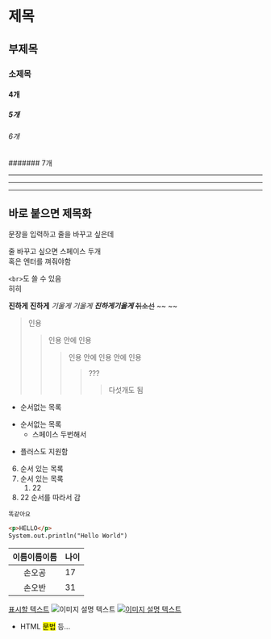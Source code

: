 # 제목
## 부제목
### 소제목 
#### 4개
##### 5개
###### 6개
####### 7개

***
---
___

바로 붙으면 제목화
---

문장을 입력하고
줄을 바꾸고 싶은데

줄 바꾸고 싶으면 스페이스 두개  
혹은 엔터를 껴줘야함

`<br>`도 쓸 수 있음<br>
히히

**진하게** __진하게__
*기울게* _기울게_
***진하게기울게***
~~취소선~~
~~ ~~

> 인용
>> 인용 안에 인용
>>> 인용 안에 인용 안에 인용
>>>> ???
>>>>> 다섯개도 됨

* 순서없는 목록
- 순서없는 목록
  - 스페이스 두번해서
+ 플러스도 지원함

6. 순서 있는 목록
2. 순서 있는 목록
    1. 22
1. 22
순서를 따라서 감

`똑같아요`
```html
<p>HELLO</p>
System.out.println("Hello World")
```

|이름이름이름|나이|
|:-:|-|
|손오공|17|
|손오반|31|

[표시할 텍스트](https://naver.com)
![이미지 설명 텍스트](https://images.unsplash.com/photo-1682687220945-922198770e60?q=80&w=1170&auto=format&fit=crop&ixlib=rb-4.0.3&ixid=M3wxMjA3fDF8MHxwaG90by1wYWdlfHx8fGVufDB8fHx8fA%3D%3D)
[![이미지 설명 텍스트](https://images.unsplash.com/photo-1682687220945-922198770e60?q=80&w=1170&auto=format&fit=crop&ixlib=rb-4.0.3&ixid=M3wxMjA3fDF8MHxwaG90by1wYWdlfHx8fGVufDB8fHx8fA%3D%3D)](https://github.com)

* HTML <mark>문법</mark> 등...
<!-- 설명이나 댓글 같은 걸 작성할 때, 겉으로 표시되지 않는 문장 -->